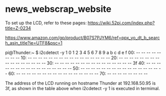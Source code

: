# news_webscrap_website

To set up the LCD, refer to these pages: 
https://wiki.52pi.com/index.php?title=Z-0234

https://www.amazon.com/gp/product/B07S7PJYM6/ref=ppx_yo_dt_b_search_asin_title?ie=UTF8&psc=1


pi@Thunder:~ $ i2cdetect -y 1
     0  1  2  3  4  5  6  7  8  9  a  b  c  d  e  f
00:                         -- -- -- -- -- -- -- -- 
10: -- -- -- -- -- -- -- -- -- -- -- -- -- -- -- -- 
20: -- -- -- -- -- -- -- -- -- -- -- -- -- -- -- -- 
30: -- -- -- -- -- -- -- -- -- -- -- -- -- -- -- 3f 
40: -- -- -- -- -- -- -- -- -- -- -- -- -- -- -- -- 
50: -- -- -- -- -- -- -- -- -- -- -- -- -- -- -- -- 
60: -- -- -- -- -- -- -- -- -- -- -- -- -- -- -- -- 
70: -- -- -- -- -- -- -- --   

The address of the LCD running on hostname Thunder at 192.168.50.95 is 3f, as shown in the table above when i2cdetect -y 1 is executed in termimal.